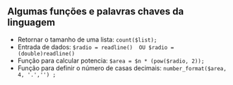 ## Algumas funções e palavras chaves da linguagem

* Retornar o tamanho de uma lista: ``` count($list);  ```
* Entrada de dados: ``` $radio = readline()  OU $radio = (double)readline() ``` 
* Função para calcular potencia: ``` $area = $n * (pow($radio, 2)); ```
* Função para definir o número de casas decimais: ``` number_format($area, 4, '.','') ; ```

